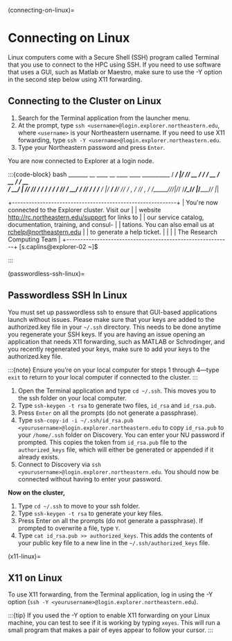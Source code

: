 (connecting-on-linux)=
# Connecting on Linux

Linux computers come with a Secure Shell (SSH) program called Terminal that you use to connect to the HPC using SSH. If you need to use software that uses a GUI, such as Matlab or Maestro, make sure to use the -Y option in the second step below using X11 forwarding.

## Connecting to the Cluster on Linux

1. Search for the Terminal application from the launcher menu.
1. At the prompt, type `ssh <username>@login.explorer.northeastern.edu`, where `<username>` is your Northeastern username. If you need to use X11 forwarding, type `ssh -Y <username>@login.explorer.northeastern.edu`.
1. Type your Northeastern password and press `Enter`.

You are now connected to Explorer at a login node.

:::{code-block} bash
    _______  __ ____  __    ____  ____  __________
   / ____/ |/ // __ \/ /   / __ \/ __ \/ ____/ __ \
  / __/  |   // /_/ / /   / / / / /_/ / __/ / /_/ /
 / /___ /   |/ ____/ /___/ /_/ / _, _/ /___/ _, _/
/_____//_/|_/_/   /_____/\____/_/ |_/_____/_/ |_|

+-----------------------------------------------------------+
| You're now connected to the Explorer cluster. Visit our   |
| website http://rc.northeastern.edu/support for links to   |
| our service catalog, documentation, training, and consul- |
| tations. You can also email us at rchelp@northeastern.edu |
| to generate a help ticket.                                |
|                                                           |
| The Research Computing Team                               |
+-----------------------------------------------------------+
[s.caplins@explorer-02 ~]$

:::

(passwordless-ssh-linux)=
## Passwordless SSH In Linux
You must set up passwordless ssh to ensure that GUI-based applications launch without issues. Please make sure that your keys are added to the authorized.key file in your `~/.ssh` directory. This needs to be done anytime you regenerate your SSH keys. If you are having an issue opening an application that needs X11 forwarding, such as MATLAB or Schrodinger, and you recently regenerated your keys, make sure to add your keys to the authorized.key file.

:::{note}
Ensure you’re on your local computer for steps 1 through 4—type `exit` to return to your local computer if connected to the cluster.
:::

1. Open the Terminal application and type `cd ~/.ssh`. This moves you to the ssh folder on your local computer.
1. Type `ssh-keygen -t rsa` to generate two files, `id_rsa` and `id_rsa.pub`.
1. Press `Enter` on all the prompts (do not generate a passphrase).
1. Type `ssh-copy-id -i ~/.ssh/id_rsa.pub <yourusername>@login.explorer.northeastern.edu` to copy `id_rsa.pub` to your `/home/.ssh` folder on Discovery. You can enter your NU password if prompted. This copies the token from `id_rsa.pub` file to the `authorized_keys` file, which will either be generated or appended if it already exists.
1. Connect to Discovery via `ssh <yourusername>@login.explorer.northeastern.edu`. You should now be connected without having to enter your password.

**Now on the cluster,**

1. Type `cd ~/.ssh` to move to your ssh folder.
1. Type `ssh-keygen -t rsa` to generate your key files.
1. Press Enter on all the prompts (do not generate a passphrase). If prompted to overwrite a file, type `Y`.
1. Type `cat id_rsa.pub >> authorized_keys`. This adds the contents of your public key file to a new line in the `~/.ssh/authorized_keys` file.

(x11-linux)=
## X11 on Linux
To use X11 forwarding, from the Terminal application, log in using the -Y option (`ssh -Y <yourusername>@login.explorer.northeastern.edu`).

:::{tip}
If you used the -Y option to enable X11 forwarding on your Linux machine, you can test to see if it is working by typing `xeyes`. This will run a small program that makes a pair of eyes appear to follow your cursor.
:::
